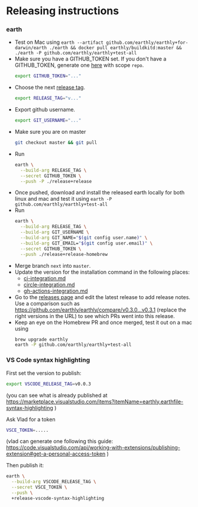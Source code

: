 # Releasing instructions

### earth
* Test on Mac using `earth --artifact github.com/earthly/earthly+for-darwin/earth ./earth && docker pull earthly/buildkitd:master && ./earth -P github.com/earthly/earthly+test-all`
* Make sure you have a GITHUB_TOKEN set. If you don't have a GITHUB_TOKEN, generate one [here](https://github.com/settings/tokens) with scope `repo`.
  ```bash
  export GITHUB_TOKEN="..."
  ```
* Choose the next [release tag](https://github.com/earthly/earthly/releases).
  ```bash
  export RELEASE_TAG="v..."
  ```
* Export github username.
  ```bash
  export GIT_USERNAME="..."
  ```
* Make sure you are on master
  ```bash
  git checkout master && git pull
  ```
* Run
  ```bash
  earth \
    --build-arg RELEASE_TAG \
    --secret GITHUB_TOKEN \
    --push -P ./release+release
  ```
* Once pushed, download and install the released earth locally for both linux and mac and test it using `earth -P github.com/earthly/earthly+test-all`
* Run
  ```bash
  earth \
    --build-arg RELEASE_TAG \
    --build-arg GIT_USERNAME \
    --build-arg GIT_NAME="$(git config user.name)" \
    --build-arg GIT_EMAIL="$(git config user.email)" \
    --secret GITHUB_TOKEN \
    --push ./release+release-homebrew
  ```
* Merge branch `next` into `master`.
* Update the version for the installation command in the following places:
  * [ci-integration.md](../docs/guides/ci-integration.md)
  * [circle-integration.md](../docs/examples/circle-integration.md)
  * [gh-actions-integration.md](../docs/examples/gh-actions-integration.md)
* Go to the [releases page](https://github.com/earthly/earthly/releases) and edit the latest release to add release notes. Use a comparison such as https://github.com/earthly/earthly/compare/v0.3.0...v0.3.1 (replace the right versions in the URL) to see which PRs went into this release.
* Keep an eye on the Homebrew PR and once merged, test it out on a mac using
  ```bash
  brew upgrade earthly
  earth -P github.com/earthly/earthly+test-all
  ```

### VS Code syntax highlighting

First set the version to publish:

```bash
export VSCODE_RELEASE_TAG=v0.0.3
```

(you can see what is already published at https://marketplace.visualstudio.com/items?itemName=earthly.earthfile-syntax-highlighting )

Ask Vlad for a token

```bash
VSCE_TOKEN=.....
```
(vlad can generate one following this guide: https://code.visualstudio.com/api/working-with-extensions/publishing-extension#get-a-personal-access-token )

Then publish it:
```bash
earth \
  --build-arg VSCODE_RELEASE_TAG \
  --secret VSCE_TOKEN \
  --push \
  +release-vscode-syntax-highlighting
```

